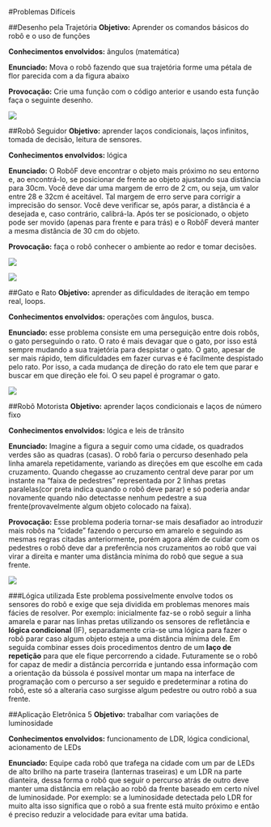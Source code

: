 #Problemas Difíceis

##Desenho pela Trajetória
**Objetivo:** Aprender os comandos básicos do robô e o uso de funções

**Conhecimentos envolvidos:** ângulos (matemática)

**Enunciado:** Mova o robô fazendo que sua trajetória forme uma pétala de flor parecida com a da figura abaixo

**Provocação:** Crie uma função com o código anterior e usando esta função faça o seguinte desenho.

![](desenho_pela_trajetoria.png)

##Robô Seguidor
**Objetivo:** aprender laços condicionais, laços infinitos, tomada de decisão, leitura de sensores.

**Conhecimentos envolvidos:** lógica

**Enunciado:** O RobôF deve encontrar o objeto mais próximo no seu entorno e, ao encontrá-lo, se posicionar de frente ao objeto ajustando sua distância para 30cm. Você deve dar uma margem de erro de 2 cm, ou seja, um valor entre 28 e 32cm é aceitável. Tal margem de erro serve para corrigir a imprecisão do sensor. Você deve verificar se, após parar, a distância é a desejada e, caso contrário, calibrá-la. Após ter se posicionado, o objeto pode ser movido (apenas para frente e para trás) e o RobôF deverá manter a mesma distância de 30 cm do objeto.

**Provocação:** faça o robô conhecer o ambiente ao redor e tomar decisões.

![](robo_seguidor_1.png)

![](robo_seguidor_2.png)

##Gato e Rato
**Objetivo:** aprender as dificuldades de iteração em tempo real, loops.

**Conhecimentos envolvidos:** operações com ângulos, busca.

**Enunciado:** esse problema consiste em uma perseguição entre dois robôs, o gato perseguindo o rato. O rato é mais devagar que o gato, por isso está sempre mudando a sua trajetória para despistar o gato. O gato, apesar de ser mais rápido, tem dificuldades em fazer curvas e é facilmente despistado pelo rato. Por isso, a cada mudança de direção do rato ele tem que parar e buscar em que direção ele foi. O seu papel é programar o gato.

![](gato_e_rato.png)

##Robô Motorista
**Objetivo:** aprender laços condicionais e laços de número fixo

**Conhecimentos envolvidos:**  lógica e leis de trânsito

**Enunciado:** Imagine a figura a seguir como uma cidade, os quadrados verdes são as quadras (casas). O robô faria o percurso desenhado pela linha amarela repetidamente, variando as direções em que escolhe em cada cruzamento. Quando chegasse ao cruzamento central deve parar por um instante na “faixa de pedestres” representada por 2 linhas pretas paralelas(cor preta indica quando o robô deve parar) e só poderia andar novamente quando não detectasse nenhum pedestre a sua frente(provavelmente algum objeto colocado na faixa). 

**Provocação:** Esse problema poderia tornar-se mais desafiador ao introduzir mais  robôs na “cidade” fazendo o percurso em amarelo e seguindo as mesmas regras citadas anteriormente, porém agora além de cuidar com os pedestres o robô deve dar a preferência nos cruzamentos  ao robô que vai virar a direita e manter uma distância mínima do robô que segue a sua frente.

![](robo_motorista.png)

###Lógica utilizada
Este problema possivelmente envolve todos os sensores do robô e exige que seja dividida em problemas menores mais fácies de resolver. Por exemplo: inicialmente faz-se o robô seguir a linha amarela e parar nas linhas pretas utilizando os sensores de refletância e **lógica condicional** (IF), separadamente cria-se uma lógica para fazer o robô parar caso algum objeto esteja a uma distância mínima dele. Em seguida combinar esses dois procedimentos dentro de um **laço de repetição**  para que ele fique percorrendo a cidade. Futuramente se o robô for capaz de medir a distância percorrida e juntando essa informação com a orientação da bússola é possível montar um mapa na interface de programação com o percurso a ser seguido e predeterminar a rotina do robô, este só a alteraria caso surgisse algum pedestre ou outro robô a sua frente.

##Aplicação Eletrônica 5
**Objetivo:** trabalhar com variações de luminosidade

**Conhecimentos envolvidos:** funcionamento de LDR, lógica condicional, acionamento de LEDs

**Enunciado:** Equipe cada robô que trafega na cidade com um par de LEDs de alto brilho na parte traseira (lanternas traseiras) e um LDR na parte dianteira, dessa forma o robô que seguir o percurso atrás de outro deve manter uma distância em relação ao robô da frente baseado em certo nível de luminosidade. Por exemplo: se a luminosidade detectada pelo LDR for muito alta isso significa que o robô a sua frente está muito próximo e então é preciso reduzir a velocidade para evitar uma batida. 

